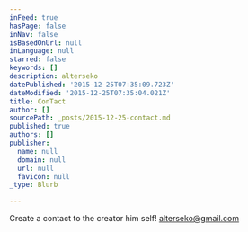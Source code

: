 ```yaml
---
inFeed: true
hasPage: false
inNav: false
isBasedOnUrl: null
inLanguage: null
starred: false
keywords: []
description: alterseko
datePublished: '2015-12-25T07:35:09.723Z'
dateModified: '2015-12-25T07:35:04.021Z'
title: ConTact
author: []
sourcePath: _posts/2015-12-25-contact.md
published: true
authors: []
publisher:
  name: null
  domain: null
  url: null
  favicon: null
_type: Blurb

---
```

Create a contact to the creator him self! alterseko@gmail.com